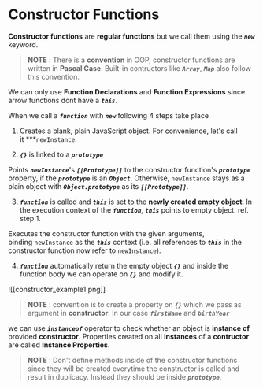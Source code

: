 # **Constructor Functions**

**Constructor functions** are **regular functions** but we call them using the ***`new`*** keyword.

> **NOTE** : There is a **convention** in OOP, constructor functions are written in **Pascal Case**. Built-in contructors like ***`Array`***, ***`Map`*** also follow this convention.

We can only use **Function Declarations** and **Function Expressions** since arrow functions dont have a ***`this`***.

When we call a ***`function`*** with ***`new`*** following 4 steps take place

1. Creates a blank, plain JavaScript object. For convenience, let's call it ***`newInstance`.

2. ***`{}`*** is linked to a ***`prototype`***

Points ***`newInstance`***'s ***`[[Prototype]]`*** to the constructor function's ***`prototype`***  property, if the ***`prototype`*** is an ***`Object`***. Otherwise, `newInstance` stays as a plain object with ***`Object.prototype`*** as its ***`[[Prototype]]`***.

3. ***`function`*** is called and ***`this`*** is set to the **newly created empty object**. In the execution context of the ***`function`***, ***`this`*** points to empty object. ref. step 1.

Executes the constructor function with the given arguments, binding `newInstance` as the ***`this`*** context (i.e. all references to ***`this`*** in the constructor function now refer to `newInstance`).

4. ***`function`*** automatically return the empty object ***`{}`*** and inside the function body we can operate on ***`{}`*** and modify it.

![[constructor_example1.png]]

> **NOTE** : convention is to create a property on ***`{}`*** which we pass as argument in **constructor**. In our case ***`firstName`*** and ***`birthYear`***

we can use ***`instanceof`*** operator to check whether an object is **instance of** provided **constructor**. Properties created on all **instances** of a **contructor** are called **Instance Properties**.

> **NOTE** : Don't define methods inside of the constructor functions since they will be created everytime the constructor is called and result in duplicacy. Instead they should be inside ***`prototype`***.
